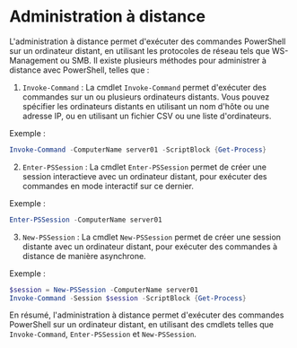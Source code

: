 # Administration à distance

L'administration à distance permet d'exécuter des commandes PowerShell sur un ordinateur distant, en utilisant les protocoles de réseau tels que WS-Management ou SMB. Il existe plusieurs méthodes pour administrer à distance avec PowerShell, telles que :

1. `Invoke-Command` : La cmdlet `Invoke-Command` permet d'exécuter des commandes sur un ou plusieurs ordinateurs distants. Vous pouvez spécifier les ordinateurs distants en utilisant un nom d'hôte ou une adresse IP, ou en utilisant un fichier CSV ou une liste d'ordinateurs.

Exemple :

```powershell
Invoke-Command -ComputerName server01 -ScriptBlock {Get-Process}
```

2. `Enter-PSSession` : La cmdlet `Enter-PSSession` permet de créer une session interactieve avec un ordinateur distant, pour exécuter des commandes en mode interactif sur ce dernier.

Exemple :

```powershell
Enter-PSSession -ComputerName server01
```

3. `New-PSSession` : La cmdlet `New-PSSession` permet de créer une session distante avec un ordinateur distant, pour exécuter des commandes à distance de manière asynchrone.

Exemple :

```powershell
$session = New-PSSession -ComputerName server01
Invoke-Command -Session $session -ScriptBlock {Get-Process}
```

En résumé, l'administration à distance permet d'exécuter des commandes PowerShell sur un ordinateur distant, en utilisant des cmdlets telles que `Invoke-Command`, `Enter-PSSession` et `New-PSSession`.
